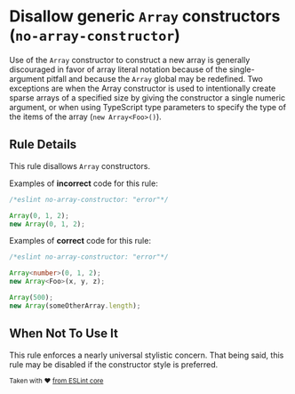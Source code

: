 # Disallow generic `Array` constructors (`no-array-constructor`)

Use of the `Array` constructor to construct a new array is generally discouraged in favor of array literal notation because of the single-argument pitfall and because the `Array` global may be redefined. Two exceptions are when the Array constructor is used to intentionally create sparse arrays of a specified size by giving the constructor a single numeric argument, or when using TypeScript type parameters to specify the type of the items of the array (`new Array<Foo>()`).

## Rule Details

This rule disallows `Array` constructors.

Examples of **incorrect** code for this rule:

```ts
/*eslint no-array-constructor: "error"*/

Array(0, 1, 2);
new Array(0, 1, 2);
```

Examples of **correct** code for this rule:

```ts
/*eslint no-array-constructor: "error"*/

Array<number>(0, 1, 2);
new Array<Foo>(x, y, z);

Array(500);
new Array(someOtherArray.length);
```

## When Not To Use It

This rule enforces a nearly universal stylistic concern. That being said, this rule may be disabled if the constructor style is preferred.

<sup>Taken with ❤️ [from ESLint core](https://github.com/eslint/eslint/blob/7685fed33b15763ee3cf7dbe1facfc5ba85173f3/docs/rules/no-array-constructor.md)</sup>
